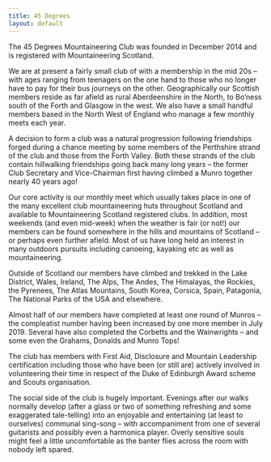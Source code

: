 ```yaml
---
title: 45 Degrees
layout: default
---
```


The 45 Degrees Mountaineering Club was founded in December 2014 and is registered with Mountaineering Scotland.

We are at present a fairly small club of with a membership in the mid 20s – with ages ranging from teenagers on the one hand to those who no longer have to pay for their bus journeys on the other. Geographically our Scottish members reside as far afield as rural Aberdeenshire in the North, to Bo’ness south of the Forth and Glasgow in the west. We also have a small handful members based in the North West of England who manage a few monthly meets each year.

A decision to form a club was a natural progression following friendships forged during a chance meeting by some members of the Perthshire strand of the club and those from the Forth Valley. Both these strands of the club contain hillwalking friendships going back many long years – the former Club Secretary and Vice-Chairman first having climbed a Munro together nearly 40 years ago!

Our core activity is our monthly meet which usually takes place in one of the many excellent club mountaineering huts throughout Scotland and available to Mountaineering Scotland registered clubs. In addition, most weekends (and even mid-week) when the weather is fair (or not!) our members can be found somewhere in the hills and mountains of Scotland – or perhaps even further afield. Most of us have long held an interest in many outdoors pursuits including canoeing, kayaking etc as well as mountaineering.

Outside of Scotland our members have climbed and trekked in the Lake District, Wales, Ireland, The Alps, The Andes, The Himalayas, the Rockies, the Pyrenees, The Atlas Mountains, South Korea, Corsica, Spain, Patagonia, The National Parks of the USA and elsewhere.

Almost half of our members have completed at least one round of Munros – the compleatist number having been increased by one more member in July 2019. Several have also completed the Corbetts and the Wainwrights – and some even the Grahams, Donalds and Munro Tops!

The club has members with First Aid, Disclosure and Mountain Leadership certification including those who have been (or still are) actively involved in volunteering their time in respect of the Duke of Edinburgh Award scheme and Scouts organisation.

The social side of the club is hugely important. Evenings after our walks normally develop (after a glass or two of something refreshing and some exaggerated tale-telling) into an enjoyable and entertaining (at least to ourselves) communal sing-song   – with accompaniment from one of several guitarists and possibly even a harmonica player. Overly sensitive souls might feel a little uncomfortable as the banter flies across the room with nobody left spared.
